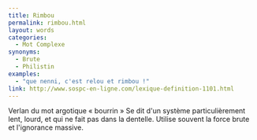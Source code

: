 ```yaml
---
title: Rimbou
permalink: rimbou.html
layout: words
categories:
  - Mot Complexe
synonyms:
  - Brute
  - Philistin
examples:
  - "que nenni, c'est relou et rimbou !"
link: http://www.sospc-en-ligne.com/lexique-definition-1101.html
---
```


Verlan du mot argotique « bourrin » Se dit d'un système particulièrement lent, lourd, et qui ne fait pas dans la dentelle. Utilise souvent la force brute et l'ignorance massive.
